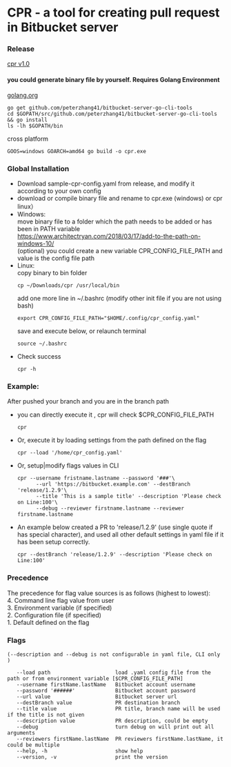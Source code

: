 # CPR - a tool for creating pull request in Bitbucket server

### Release
[cpr v1.0](https://github.com/peterzhang41/bitbucket-server-go-cli-tools/releases)
    
#### you could generate binary file by yourself. Requires Golang Environment
  [golang.org](https://golang.org/doc)
   ~~~
   go get github.com/peterzhang41/bitbucket-server-go-cli-tools
   cd $GOPATH/src/github.com/peterzhang41/bitbucket-server-go-cli-tools && go install
   ls -lh $GOPATH/bin
   ~~~
 cross platform 
   ~~~
   GOOS=windows GOARCH=amd64 go build -o cpr.exe 
   ~~~

### Global Installation
  * Download sample-cpr-config.yaml from release, and modify it according to your own config
  * download or compile binary file and rename to cpr.exe (windows) or cpr linux）
  * Windows:  
    move binary file to a folder which the path needs to be added or has been in PATH variable  
    https://www.architectryan.com/2018/03/17/add-to-the-path-on-windows-10/  
    (optional)
    you could create a new variable CPR_CONFIG_FILE_PATH and value is the config file path
  * Linux:  
    copy binary to bin folder
    ~~~
    cp ~/Downloads/cpr /usr/local/bin
    ~~~
    add one more line in  ~/.bashrc (modify other init file if you are not using bash)
     ~~~
     export CPR_CONFIG_FILE_PATH="$HOME/.config/cpr_config.yaml"
     ~~~
    save and execute below, or relaunch terminal
     ~~~
     source ~/.bashrc
     ~~~
  * Check success
     ~~~
     cpr -h
     ~~~
 
 ### Example: 
 
  After pushed your branch and you are in the branch path
 
  * you can directly execute it , cpr will check $CPR_CONFIG_FILE_PATH
    ~~~
    cpr
    ~~~
  * Or, execute it by loading settings from the path defined on the flag
      ~~~
      cpr --load '/home/cpr_config.yaml'
      ~~~
  * Or, setup|modify flags values in CLI
    ~~~
    cpr --username fristname.lastname --password '###'\
          --url 'https://bitbucket.example.com' --destBranch 'release/1.2.9'\
          --title 'This is a sample title' --description 'Please check on Line:100'\
          --debug --reviewer firstname.lastname --reviewer firstname.lastname
    ~~~
  * An example below created a PR to 'release/1.2.9' (use single quote if has special character), and used all other default settings in yaml file if it has been setup correctly.  
    ~~~
    cpr --destBranch 'release/1.2.9' --description 'Please check on Line:100'
    ~~~
    
  ### Precedence
  The precedence for flag value sources is as follows (highest to lowest):  
    4. Command line flag value from user  
    3. Environment variable (if specified)  
    2. Configuration file (if specified)  
    1. Default defined on the flag  
  
  
### Flags
    (--description and --debug is not configurable in yaml file, CLI only )  
   ~~~
      --load path                     load .yaml config file from the path or from environment variable [$CPR_CONFIG_FILE_PATH]
      --username firstName.lastName   Bitbucket account username
      --password '######'             Bitbucket account password
      --url value                     Bitbucket server url
      --destBranch value              PR destination branch
      --title value                   PR title, branch name will be used if the title is not given
      --description value             PR description, could be empty
      --debug                         turn debug on will print out all arguments
      --reviewers firstName.lastName  PR reviewers firstName.lastName, it could be multiple
      --help, -h                      show help
      --version, -v                   print the version
  ~~~
